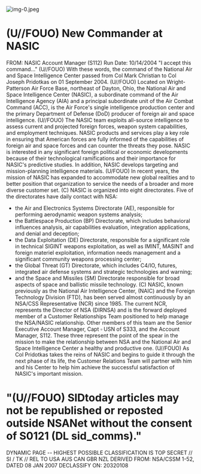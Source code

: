 ![img-0.jpeg](img-0.jpeg)

# (U//FOUO) New Commander at NASIC 

FROM:
NASIC Account Manager (S112)
Run Date: 10/14/2004
"I accept this command..."
(U//FOUO) With these words, the command of the National Air and Space Intelligence Center passed from Col Mark Christian to Col Joseph Pridotkas on 01 September 2004.
(U//FOUO) Located on Wright-Patterson Air Force Base, northeast of Dayton, Ohio, the National Air and Space Intelligence Center (NASIC), a subordinate command of the Air Intelligence Agency (AIA) and a principal subordinate unit of the Air Combat Command (ACC), is the Air Force's single intelligence production center and the primary Department of Defense (DoD) producer of foreign air and space intelligence.
(U//FOUO) The NASIC team exploits all-source intelligence to assess current and projected foreign forces, weapon system capabilities, and employment techniques. NASIC products and services play a key role in ensuring that American forces are fully informed of the capabilities of foreign air and space forces and can counter the threats they pose. NASIC is interested in any significant foreign political or economic developments because of their technological ramifications and their importance for NASIC's predictive studies. In addition, NASIC develops targeting and mission-planning intelligence materials.
(U/FOUO) In recent years, the mission of NASIC has expanded to accommodate new global realities and to better position that organization to service the needs of a broader and more diverse customer set.
(C) NASIC is organized into eight directorates. Five of the directorates have daily contact with NSA:

- the Air and Electronics Systems Directorate (AE), responsible for performing aerodynamic weapon systems analysis;
- the Battlespace Production (BP) Directorate, which includes behavioral influences analysis, air capabilities evaluation, integration applications, and denial and deception;
- the Data Exploitation (DE) Directorate, responsible for a significant role in technical SIGINT weapons exploitation, as well as IMINT, MASINT and foreign materiel exploitation, information needs management and a significant community weapons processing center;
- the Global Threat (GT) Directorate, which includes C4/IO, futures, integrated air defense systems and strategic technologies and warning;
- and the Space and Missiles (SM) Directorate responsible for broad aspects of space and ballistic missile technology.
(C) NASIC, known previously as the National Air Intelligence Center, (NAIC) and the Foreign Technology Division (FTD), has been served almost continuously by an NSA/CSS Representative (NCR) since 1985. The current NCR, represents the Director of NSA (DIRNSA) and is the forward deployed member of a Customer Relationships Team positioned to help manage the NSA/NASIC relationship. Other members of this team are the Senior Executive Account Manager, Capt $\square$ USN of S333, and the Account Manager, S112. These three represent the point of the spear in the mission to make the relationship between NSA and the National Air and Space Intelligence Center a healthy and productive one.
(U//FOUO) As Col Pridotkas takes the reins of NASIC and begins to guide it through the next phase of its life, the Customer Relations Team will partner with him and his Center to help him
achieve the successful satisfaction of NASIC's important mission.

# "(U//FOUO) SIDtoday articles may not be republished or reposted outside NSANet without the consent of S0121 (DL sid_comms)." 

DYNAMIC PAGE -- HIGHEST POSSIBLE CLASSIFICATION IS TOP SECRET // SI / TK // REL TO USA AUS CAN GBR NZL DERIVED FROM: NSA/CSSM 1-52, DATED 08 JAN 2007 DECLASSIFY ON: 20320108
